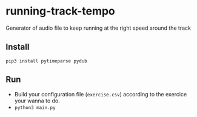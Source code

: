 # running-track-tempo
Generator of audio file to keep running at the right speed around the track

## Install

`pip3 install pytimeparse pydub`

## Run

- Build your configuration file (`exercise.csv`) according to the exercice your wanna to do.
- `python3 main.py`
